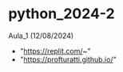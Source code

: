 # python_2024-2

Aula_1 (12/08/2024)

 - "https://replit.com/~"
 - "https://profturatti.github.io/"
